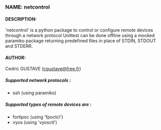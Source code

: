 ### NAME: netcontrol

#### DESCRIPTION:

'netcontrol' is a python package to control or configure remote devices through a network protocol
Unittest can be done offline using a mocked paramiko package returning predefined files in place of 
STDIN, STDOUT and STDERR.

#### AUTHOR:
Cedric GUSTAVE (cgustave@free.fr)


##### Supported network protocols :
  - ssh (using paramiko)


##### Supported types of remote devices are :
  - fortipoc (using 'fpoctcl')
  - vyos (using 'vyosctl')


